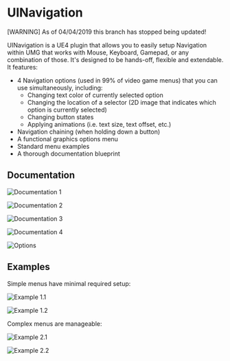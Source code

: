 # UINavigation

[WARNING] As of 04/04/2019 this branch has stopped being updated!

UINavigation is a UE4 plugin that allows you to easily setup Navigation within UMG that works with Mouse, Keyboard, Gamepad, or any combination of those. It's designed to be hands-off, flexible and extendable. It features:
- 4 Navigation options (used in 99% of video game menus) that you can use simultaneously, including:
    - Changing text color of currently selected option
    - Changing the location of a selector (2D image that indicates which option is currently selected)
    - Changing button states
    - Applying animations (i.e. text size, text offset, etc.)
- Navigation chaining (when holding down a button)
- A functional graphics options menu
- Standard menu examples
- A thorough documentation blueprint

## Documentation

![Documentation 1](/Screens/Docs_Overview.png)

![Documentation 2](/Screens/Docs_1.png)

![Documentation 3](/Screens/Docs_2.png)

![Documentation 4](/Screens/Docs_3.png)

![Options](/Screens/DefaultsPanel.png)

## Examples

Simple menus have minimal required setup:

![Example 1.1](/Screens/SimpleMenu_Designer.png)

![Example 1.2](/Screens/SimpleMenu_Graph.png)

Complex menus are manageable:

![Example 2.1](/Screens/OptionsMenu_Designer.png)

![Example 2.2](/Screens/OptionsMenu_Graph.png)
